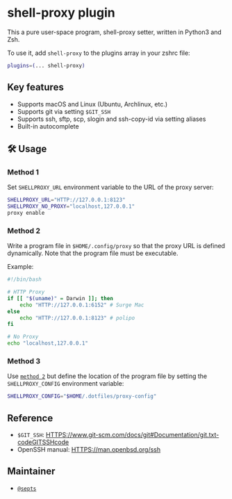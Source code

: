 # shell-proxy plugin

This a pure user-space program, shell-proxy setter, written in Python3 and Zsh.

To use it, add `shell-proxy` to the plugins array in your zshrc file:

```zsh
plugins=(... shell-proxy)
```

## Key features

-   Supports macOS and Linux (Ubuntu, Archlinux, etc.)
-   Supports git via setting `$GIT_SSH`
-   Supports ssh, sftp, scp, slogin and ssh-copy-id via setting aliases
-   Built-in autocomplete

## 🛠️ Usage

### Method 1

Set `SHELLPROXY_URL` environment variable to the URL of the proxy server:

```sh
SHELLPROXY_URL="HTTP://127.0.0.1:8123"
SHELLPROXY_NO_PROXY="localhost,127.0.0.1"
proxy enable
```

### Method 2

Write a program file in `$HOME/.config/proxy` so that the proxy URL is defined
dynamically. Note that the program file must be executable.

Example:

```sh
#!/bin/bash

# HTTP Proxy
if [[ "$(uname)" = Darwin ]]; then
	echo "HTTP://127.0.0.1:6152" # Surge Mac
else
	echo "HTTP://127.0.0.1:8123" # polipo
fi

# No Proxy
echo "localhost,127.0.0.1"
```

### Method 3

Use [`method 2`](#method-2) but define the location of the program file by setting
the `SHELLPROXY_CONFIG` environment variable:

```sh
SHELLPROXY_CONFIG="$HOME/.dotfiles/proxy-config"
```

## Reference

-   `$GIT_SSH`:
    <HTTPS://www.git-scm.com/docs/git#Documentation/git.txt-codeGITSSHcode>
-   OpenSSH manual: <HTTPS://man.openbsd.org/ssh>

## Maintainer

-   [`@septs`](https://github.com/septs)
